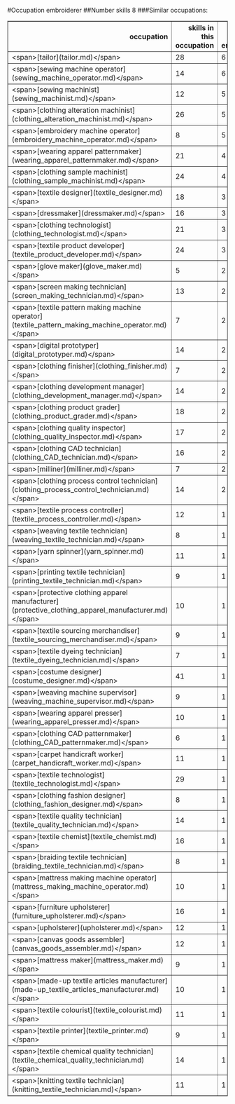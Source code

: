 #Occupation embroiderer
##Number skills 8
###Similar occupations:
<table border="1" class="dataframe">
  <thead>
    <tr style="text-align: right;">
      <th>occupation</th>
      <th>skills in this occupation</th>
      <th>skills that match embroiderer</th>
      <th>percentage match with embroiderer</th>
      <th>skills not in embroiderer</th>
    </tr>
  </thead>
  <tbody>
    <tr>
      <td>&lt;span&gt;[tailor](tailor.md)&lt;/span&gt;</td>
      <td>28</td>
      <td>6</td>
      <td>0.750</td>
      <td>22</td>
    </tr>
    <tr>
      <td>&lt;span&gt;[sewing machine operator](sewing_machine_operator.md)&lt;/span&gt;</td>
      <td>14</td>
      <td>6</td>
      <td>0.750</td>
      <td>8</td>
    </tr>
    <tr>
      <td>&lt;span&gt;[sewing machinist](sewing_machinist.md)&lt;/span&gt;</td>
      <td>12</td>
      <td>5</td>
      <td>0.625</td>
      <td>7</td>
    </tr>
    <tr>
      <td>&lt;span&gt;[clothing alteration machinist](clothing_alteration_machinist.md)&lt;/span&gt;</td>
      <td>26</td>
      <td>5</td>
      <td>0.625</td>
      <td>21</td>
    </tr>
    <tr>
      <td>&lt;span&gt;[embroidery machine operator](embroidery_machine_operator.md)&lt;/span&gt;</td>
      <td>8</td>
      <td>5</td>
      <td>0.625</td>
      <td>3</td>
    </tr>
    <tr>
      <td>&lt;span&gt;[wearing apparel patternmaker](wearing_apparel_patternmaker.md)&lt;/span&gt;</td>
      <td>21</td>
      <td>4</td>
      <td>0.500</td>
      <td>17</td>
    </tr>
    <tr>
      <td>&lt;span&gt;[clothing sample machinist](clothing_sample_machinist.md)&lt;/span&gt;</td>
      <td>24</td>
      <td>4</td>
      <td>0.500</td>
      <td>20</td>
    </tr>
    <tr>
      <td>&lt;span&gt;[textile designer](textile_designer.md)&lt;/span&gt;</td>
      <td>18</td>
      <td>3</td>
      <td>0.375</td>
      <td>15</td>
    </tr>
    <tr>
      <td>&lt;span&gt;[dressmaker](dressmaker.md)&lt;/span&gt;</td>
      <td>16</td>
      <td>3</td>
      <td>0.375</td>
      <td>13</td>
    </tr>
    <tr>
      <td>&lt;span&gt;[clothing technologist](clothing_technologist.md)&lt;/span&gt;</td>
      <td>21</td>
      <td>3</td>
      <td>0.375</td>
      <td>18</td>
    </tr>
    <tr>
      <td>&lt;span&gt;[textile product developer](textile_product_developer.md)&lt;/span&gt;</td>
      <td>24</td>
      <td>3</td>
      <td>0.375</td>
      <td>21</td>
    </tr>
    <tr>
      <td>&lt;span&gt;[glove maker](glove_maker.md)&lt;/span&gt;</td>
      <td>5</td>
      <td>2</td>
      <td>0.250</td>
      <td>3</td>
    </tr>
    <tr>
      <td>&lt;span&gt;[screen making technician](screen_making_technician.md)&lt;/span&gt;</td>
      <td>13</td>
      <td>2</td>
      <td>0.250</td>
      <td>11</td>
    </tr>
    <tr>
      <td>&lt;span&gt;[textile pattern making machine operator](textile_pattern_making_machine_operator.md)&lt;/span&gt;</td>
      <td>7</td>
      <td>2</td>
      <td>0.250</td>
      <td>5</td>
    </tr>
    <tr>
      <td>&lt;span&gt;[digital prototyper](digital_prototyper.md)&lt;/span&gt;</td>
      <td>14</td>
      <td>2</td>
      <td>0.250</td>
      <td>12</td>
    </tr>
    <tr>
      <td>&lt;span&gt;[clothing finisher](clothing_finisher.md)&lt;/span&gt;</td>
      <td>7</td>
      <td>2</td>
      <td>0.250</td>
      <td>5</td>
    </tr>
    <tr>
      <td>&lt;span&gt;[clothing development manager](clothing_development_manager.md)&lt;/span&gt;</td>
      <td>14</td>
      <td>2</td>
      <td>0.250</td>
      <td>12</td>
    </tr>
    <tr>
      <td>&lt;span&gt;[clothing product grader](clothing_product_grader.md)&lt;/span&gt;</td>
      <td>18</td>
      <td>2</td>
      <td>0.250</td>
      <td>16</td>
    </tr>
    <tr>
      <td>&lt;span&gt;[clothing quality inspector](clothing_quality_inspector.md)&lt;/span&gt;</td>
      <td>17</td>
      <td>2</td>
      <td>0.250</td>
      <td>15</td>
    </tr>
    <tr>
      <td>&lt;span&gt;[clothing CAD technician](clothing_CAD_technician.md)&lt;/span&gt;</td>
      <td>16</td>
      <td>2</td>
      <td>0.250</td>
      <td>14</td>
    </tr>
    <tr>
      <td>&lt;span&gt;[milliner](milliner.md)&lt;/span&gt;</td>
      <td>7</td>
      <td>2</td>
      <td>0.250</td>
      <td>5</td>
    </tr>
    <tr>
      <td>&lt;span&gt;[clothing process control technician](clothing_process_control_technician.md)&lt;/span&gt;</td>
      <td>14</td>
      <td>2</td>
      <td>0.250</td>
      <td>12</td>
    </tr>
    <tr>
      <td>&lt;span&gt;[textile process controller](textile_process_controller.md)&lt;/span&gt;</td>
      <td>12</td>
      <td>1</td>
      <td>0.125</td>
      <td>11</td>
    </tr>
    <tr>
      <td>&lt;span&gt;[weaving textile technician](weaving_textile_technician.md)&lt;/span&gt;</td>
      <td>8</td>
      <td>1</td>
      <td>0.125</td>
      <td>7</td>
    </tr>
    <tr>
      <td>&lt;span&gt;[yarn spinner](yarn_spinner.md)&lt;/span&gt;</td>
      <td>11</td>
      <td>1</td>
      <td>0.125</td>
      <td>10</td>
    </tr>
    <tr>
      <td>&lt;span&gt;[printing textile technician](printing_textile_technician.md)&lt;/span&gt;</td>
      <td>9</td>
      <td>1</td>
      <td>0.125</td>
      <td>8</td>
    </tr>
    <tr>
      <td>&lt;span&gt;[protective clothing apparel manufacturer](protective_clothing_apparel_manufacturer.md)&lt;/span&gt;</td>
      <td>10</td>
      <td>1</td>
      <td>0.125</td>
      <td>9</td>
    </tr>
    <tr>
      <td>&lt;span&gt;[textile sourcing merchandiser](textile_sourcing_merchandiser.md)&lt;/span&gt;</td>
      <td>9</td>
      <td>1</td>
      <td>0.125</td>
      <td>8</td>
    </tr>
    <tr>
      <td>&lt;span&gt;[textile dyeing technician](textile_dyeing_technician.md)&lt;/span&gt;</td>
      <td>7</td>
      <td>1</td>
      <td>0.125</td>
      <td>6</td>
    </tr>
    <tr>
      <td>&lt;span&gt;[costume designer](costume_designer.md)&lt;/span&gt;</td>
      <td>41</td>
      <td>1</td>
      <td>0.125</td>
      <td>40</td>
    </tr>
    <tr>
      <td>&lt;span&gt;[weaving machine supervisor](weaving_machine_supervisor.md)&lt;/span&gt;</td>
      <td>9</td>
      <td>1</td>
      <td>0.125</td>
      <td>8</td>
    </tr>
    <tr>
      <td>&lt;span&gt;[wearing apparel presser](wearing_apparel_presser.md)&lt;/span&gt;</td>
      <td>10</td>
      <td>1</td>
      <td>0.125</td>
      <td>9</td>
    </tr>
    <tr>
      <td>&lt;span&gt;[clothing CAD patternmaker](clothing_CAD_patternmaker.md)&lt;/span&gt;</td>
      <td>6</td>
      <td>1</td>
      <td>0.125</td>
      <td>5</td>
    </tr>
    <tr>
      <td>&lt;span&gt;[carpet handicraft worker](carpet_handicraft_worker.md)&lt;/span&gt;</td>
      <td>11</td>
      <td>1</td>
      <td>0.125</td>
      <td>10</td>
    </tr>
    <tr>
      <td>&lt;span&gt;[textile technologist](textile_technologist.md)&lt;/span&gt;</td>
      <td>29</td>
      <td>1</td>
      <td>0.125</td>
      <td>28</td>
    </tr>
    <tr>
      <td>&lt;span&gt;[clothing fashion designer](clothing_fashion_designer.md)&lt;/span&gt;</td>
      <td>8</td>
      <td>1</td>
      <td>0.125</td>
      <td>7</td>
    </tr>
    <tr>
      <td>&lt;span&gt;[textile quality technician](textile_quality_technician.md)&lt;/span&gt;</td>
      <td>14</td>
      <td>1</td>
      <td>0.125</td>
      <td>13</td>
    </tr>
    <tr>
      <td>&lt;span&gt;[textile chemist](textile_chemist.md)&lt;/span&gt;</td>
      <td>16</td>
      <td>1</td>
      <td>0.125</td>
      <td>15</td>
    </tr>
    <tr>
      <td>&lt;span&gt;[braiding textile technician](braiding_textile_technician.md)&lt;/span&gt;</td>
      <td>8</td>
      <td>1</td>
      <td>0.125</td>
      <td>7</td>
    </tr>
    <tr>
      <td>&lt;span&gt;[mattress making machine operator](mattress_making_machine_operator.md)&lt;/span&gt;</td>
      <td>10</td>
      <td>1</td>
      <td>0.125</td>
      <td>9</td>
    </tr>
    <tr>
      <td>&lt;span&gt;[furniture upholsterer](furniture_upholsterer.md)&lt;/span&gt;</td>
      <td>16</td>
      <td>1</td>
      <td>0.125</td>
      <td>15</td>
    </tr>
    <tr>
      <td>&lt;span&gt;[upholsterer](upholsterer.md)&lt;/span&gt;</td>
      <td>12</td>
      <td>1</td>
      <td>0.125</td>
      <td>11</td>
    </tr>
    <tr>
      <td>&lt;span&gt;[canvas goods assembler](canvas_goods_assembler.md)&lt;/span&gt;</td>
      <td>12</td>
      <td>1</td>
      <td>0.125</td>
      <td>11</td>
    </tr>
    <tr>
      <td>&lt;span&gt;[mattress maker](mattress_maker.md)&lt;/span&gt;</td>
      <td>9</td>
      <td>1</td>
      <td>0.125</td>
      <td>8</td>
    </tr>
    <tr>
      <td>&lt;span&gt;[made-up textile articles manufacturer](made-up_textile_articles_manufacturer.md)&lt;/span&gt;</td>
      <td>10</td>
      <td>1</td>
      <td>0.125</td>
      <td>9</td>
    </tr>
    <tr>
      <td>&lt;span&gt;[textile colourist](textile_colourist.md)&lt;/span&gt;</td>
      <td>11</td>
      <td>1</td>
      <td>0.125</td>
      <td>10</td>
    </tr>
    <tr>
      <td>&lt;span&gt;[textile printer](textile_printer.md)&lt;/span&gt;</td>
      <td>9</td>
      <td>1</td>
      <td>0.125</td>
      <td>8</td>
    </tr>
    <tr>
      <td>&lt;span&gt;[textile chemical quality technician](textile_chemical_quality_technician.md)&lt;/span&gt;</td>
      <td>14</td>
      <td>1</td>
      <td>0.125</td>
      <td>13</td>
    </tr>
    <tr>
      <td>&lt;span&gt;[knitting textile technician](knitting_textile_technician.md)&lt;/span&gt;</td>
      <td>11</td>
      <td>1</td>
      <td>0.125</td>
      <td>10</td>
    </tr>
  </tbody>
</table>
